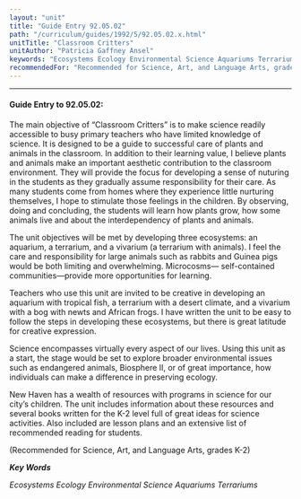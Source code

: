 ```yaml
---
layout: "unit"
title: "Guide Entry 92.05.02"
path: "/curriculum/guides/1992/5/92.05.02.x.html"
unitTitle: "Classroom Critters"
unitAuthor: "Patricia Gaffney Ansel"
keywords: "Ecosystems Ecology Environmental Science Aquariums Terrariums"
recommendedFor: "Recommended for Science, Art, and Language Arts, grades K-2"
---
```

<body>
<hr/>
<h4>
Guide Entry to 92.05.02:
</h4>
The main objective of “Classroom Critters” is to make science readily accessible to busy primary teachers who have limited knowledge of science. It is designed to be a guide to successful care of plants and animals in the classroom. In addition to their learning value, I believe plants and animals make an important aesthetic contribution to the classroom environment. They will provide the focus for developing a sense of nuturing in the students as they gradually assume responsibility for their care. As many students come from homes where they experience little nurturing themselves, I hope to stimulate those feelings in the children. By observing, doing and concluding, the students will learn how plants grow, how some animals live and about the interdependency of plants and animals.
<p>
The unit objectives will be met by developing three ecosystems: an aquarium, a terrarium, and a vivarium (a terrarium with animals). I feel the care and responsibility for large animals such as rabbits and Guinea pigs would be both limiting and overwhelming. Microcosms— self-contained communities—provide more opportunities for learning.
</p>
<p>
Teachers who use this unit are invited to be creative in developing an aquarium with tropical fish, a terrarium with a desert climate, and a vivarium with a bog with newts and African frogs. I have written the unit to be easy to follow the steps in developing these ecosystems, but there is great latitude for creative expression.
</p>
<p>
Science encompasses virtually every aspect of our lives. Using this unit as a start, the stage would be set to explore broader environmental issues such as endangered animals, Biosphere II, or of great importance, how individuals can make a difference in preserving ecology.
</p>
<p>
New Haven has a wealth of resources with programs in science for our city’s children. The unit includes information about these resources and several books written for the K-2 level full of great ideas for science activities. Also included are lesson plans and an extensive list of recommended reading for students.
</p>
<p>
(Recommended for Science, Art, and Language Arts, grades K-2)
</p>
<p>
<b>
<i>
Key Words
</i>
</b>
<br/>
</p>
<p>
<i>
Ecosystems Ecology Environmental Science Aquariums Terrariums
</i>
</p>
</body>